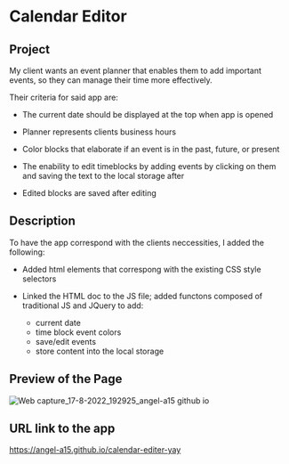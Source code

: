 # Calendar Editor

## Project

My client wants an event planner that enables them to add important events, 
so they can manage their time more effectively.

Their criteria for said app are:

* The current date should be displayed at the top 
when app is opened

* Planner represents clients business hours

* Color blocks that elaborate if an event is in the past, 
future, or present

* The enability to edit timeblocks by adding events by clicking on them 
 and saving the text to the local storage after

* Edited blocks are saved after editing

## Description

To have the app correspond with the clients neccessities, I added the following:

* Added html elements that correspong with the existing CSS style selectors

* Linked the HTML doc to the JS file; added functons composed of traditional
 JS and JQuery to add:
  * current date
  * time block event colors
  * save/edit events
  * store content into the local storage



## Preview of the Page

![Web capture_17-8-2022_192925_angel-a15 github io](https://user-images.githubusercontent.com/106582411/185266543-bba8bce0-24f0-4f01-8054-9a87e53b98e9.jpeg)
## URL link to the app

https://angel-a15.github.io/calendar-editer-yay
